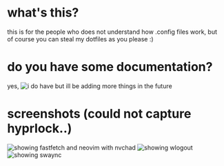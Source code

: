 # what's this?
this is for the people who does not understand how .config files work, but of course you can steal my dotfiles as you please :)

# do you have some documentation?
yes, ![i do have](https://github.com/pinitik1906/dotfiles/wiki) but ill be adding more things in the future

# screenshots (could not capture hyprlock..)
![showing fastfetch and neovim with nvchad](https://github.com/user-attachments/assets/36dcffd7-5e32-481f-8e75-53e5ade91b5e)
![showing wlogout](https://github.com/user-attachments/assets/91abcbcf-cd81-4eea-9aad-c4749ed4ed3b)
![showing swaync](https://github.com/user-attachments/assets/e08823dd-245b-4d11-b0fa-17d2b5656120)
